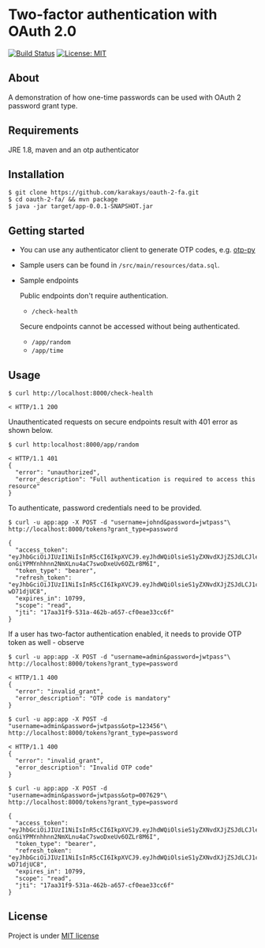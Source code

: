Two-factor authentication with OAuth 2.0
========================

[![Build Status](https://travis-ci.org/karakays/oauth-2-fa.svg?branch=master)](https://travis-ci.org/karakays/oauth-2-fa?branch=master) 
[![License: MIT](https://img.shields.io/badge/License-MIT-yellow.svg)](https://opensource.org/licenses/MIT)


## About

A demonstration of how one-time passwords can be used with OAuth 2 password grant type. 

## Requirements

JRE 1.8, maven and an otp authenticator

## Installation

```
$ git clone https://github.com/karakays/oauth-2-fa.git
$ cd oauth-2-fa/ && mvn package
$ java -jar target/app-0.0.1-SNAPSHOT.jar
```

## Getting started

* You can use any authenticator client to generate OTP codes, e.g. [otp-py](https://github.com/karakays/otp-py)

* Sample users can be found in `/src/main/resources/data.sql`.

* Sample endpoints 

    Public endpoints don't require authentication.

    * `/check-health`

    Secure endpoints cannot be accessed without being authenticated.

    * `/app/random`
	* `/app/time`


## Usage

```
$ curl http://localhost:8000/check-health

< HTTP/1.1 200
```

Unauthenticated requests on secure endpoints result with 401 error as shown below.

```
$ curl http:localhost:8000/app/random

< HTTP/1.1 401
{
  "error": "unauthorized",
  "error_description": "Full authentication is required to access this resource"
}
```

To authenticate, password credentials need to be provided. 

```
$ curl -u app:app -X POST -d "username=johnd&password=jwtpass"\   
http://localhost:8000/tokens?grant_type=password

{
  "access_token":  "eyJhbGciOiJIUzI1NiIsInR5cCI6IkpXVCJ9.eyJhdWQiOlsieS1yZXNvdXJjZSJdLCJleHAiOjE1MjgzMTIxMTEsInVzZXJfbmFtZSI6ImpvaG5kIiwianRpIjoiMTdhYTMxZjktNTMxYS00NjJiLWE2NTctY2YwZWFlMzNjYzZmIiwiY2xpZW50X2lkIjoieWFwcCIsInNjb3BlIjpbInJlYWQiXX0.Y-onGiYPMYnhhnn2NmXLnu4aC7swoDxeUv6OZLr8M6I",
  "token_type": "bearer",  
  "refresh_token":   "eyJhbGciOiJIUzI1NiIsInR5cCI6IkpXVCJ9.eyJhdWQiOlsieS1yZXNvdXJjZSJdLCJ1c2VyX25hbWUiOiJqb2huZCIsInNjb3BlIjpbInJlYWQiXSwiYXRpIjoiMTdhYTMxZjktNTMxYS00NjJiLWE2NTctY2YwZWFlMzNjYzZmIiwiZXhwIjoxNTMwODkzMzExLCJqdGkiOiJjMzM2ZDU0ZS03YjQxLTQzOGItODE1Zi1kNjIyYmZlZjI1NTAiLCJjbGllbnRfaWQiOiJ5YXBwIn0.lx0S6AYqbaEdkUf7oaG6hQ1cRDAa6YBig-wD71djUC8",   
  "expires_in": 10799,   
  "scope": "read",   
  "jti": "17aa31f9-531a-462b-a657-cf0eae33cc6f"
}
```

If a user has two-factor authentication enabled, it needs to provide OTP token as well - observe

```
$ curl -u app:app -X POST -d "username=admin&password=jwtpass"\  
http://localhost:8000/tokens?grant_type=password

< HTTP/1.1 400
{
  "error": "invalid_grant",
  "error_description": "OTP code is mandatory"
}
```

```
$ curl -u app:app -X POST -d "username=admin&password=jwtpass&otp=123456"\  
http://localhost:8000/tokens?grant_type=password

< HTTP/1.1 400
{
  "error": "invalid_grant",
  "error_description": "Invalid OTP code"
}
```

```
$ curl -u app:app -X POST -d "username=admin&password=jwtpass&otp=007629"\  
http://localhost:8000/tokens?grant_type=password

{
  "access_token":  "eyJhbGciOiJIUzI1NiIsInR5cCI6IkpXVCJ9.eyJhdWQiOlsieS1yZXNvdXJjZSJdLCJleHAiOjE1MjgzMTIxMTEsInVzZXJfbmFtZSI6ImpvaG5kIiwianRpIjoiMTdhYTMxZjktNTMxYS00NjJiLWE2NTctY2YwZWFlMzNjYzZmIiwiY2xpZW50X2lkIjoieWFwcCIsInNjb3BlIjpbInJlYWQiXX0.Y-onGiYPMYnhhnn2NmXLnu4aC7swoDxeUv6OZLr8M6I",
  "token_type": "bearer",  
  "refresh_token":   "eyJhbGciOiJIUzI1NiIsInR5cCI6IkpXVCJ9.eyJhdWQiOlsieS1yZXNvdXJjZSJdLCJ1c2VyX25hbWUiOiJqb2huZCIsInNjb3BlIjpbInJlYWQiXSwiYXRpIjoiMTdhYTMxZjktNTMxYS00NjJiLWE2NTctY2YwZWFlMzNjYzZmIiwiZXhwIjoxNTMwODkzMzExLCJqdGkiOiJjMzM2ZDU0ZS03YjQxLTQzOGItODE1Zi1kNjIyYmZlZjI1NTAiLCJjbGllbnRfaWQiOiJ5YXBwIn0.lx0S6AYqbaEdkUf7oaG6hQ1cRDAa6YBig-wD71djUC8",   
  "expires_in": 10799,   
  "scope": "read",   
  "jti": "17aa31f9-531a-462b-a657-cf0eae33cc6f"
}
```

## License

Project is under [MIT license](https://opensource.org/licenses/MIT)
